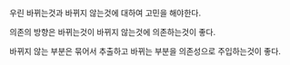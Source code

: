 # 

우린 바뀌는것과 바뀌지 않는것에 대하여 고민을 해야한다.

의존의 방향은 바뀌는것이 바뀌지 않는것에 의존하는것이 좋다.

바뀌지 않는 부분은 묶어서 추출하고 바뀌는 부분을 의존성으로 주입하는것이 좋다.
